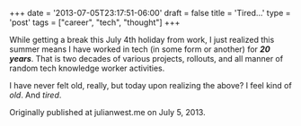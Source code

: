 +++
date = '2013-07-05T23:17:51-06:00'
draft = false
title = 'Tired...'
type = 'post'
tags = ["career", "tech", "thought"]
+++

While getting a break this July 4th holiday from work, I just realized this summer means I have worked in tech (in some form or another) for <b><i>20 years</b></i>. That is two decades of various projects, rollouts, and all manner of random tech knowledge worker activities. <br />

I have never felt old, really, but today upon realizing the above?  I feel kind of <i>old</i>. And <i>tired</i>.<br />


</i>Originally published at julianwest.me on July 5, 2013.</i>